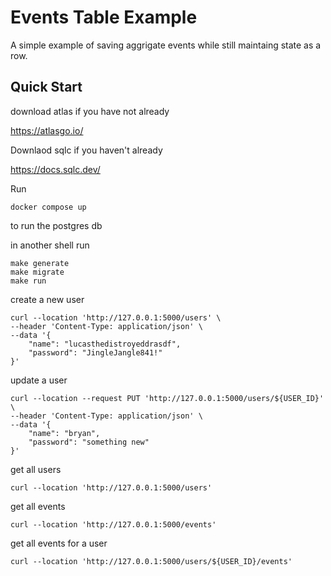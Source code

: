 # Events Table Example

A simple example of saving aggrigate events while still maintaing state as a row.


## Quick Start

download atlas if you have not already 

https://atlasgo.io/


Downlaod sqlc if you haven't already

https://docs.sqlc.dev/

Run

```shell
docker compose up
```

to run the postgres db

in another shell run

```shell
make generate
make migrate
make run
```

create a new user

```shell
curl --location 'http://127.0.0.1:5000/users' \
--header 'Content-Type: application/json' \
--data '{
    "name": "lucasthedistroyeddrasdf",
    "password": "JingleJangle841!"
}'
```

update a user

```shell
curl --location --request PUT 'http://127.0.0.1:5000/users/${USER_ID}' \
--header 'Content-Type: application/json' \
--data '{
    "name": "bryan",
    "password": "something new"
}'
```

get all users

```shell
curl --location 'http://127.0.0.1:5000/users'
```

get all events

```shell
curl --location 'http://127.0.0.1:5000/events'
```

get all events for a user

```shell
curl --location 'http://127.0.0.1:5000/users/${USER_ID}/events'
```
